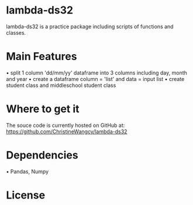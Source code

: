# lambda-ds32
lambda-ds32 is a practice package including scripts of functions and classes.

# Main Features
• split 1 column 'dd/mm/yy' dataframe into 3 columns including day, month and year
• create a dataframe column = 'list' and data = input list
• create student class and middleschool student class

# Where to get it
The souce code is currently hosted on GitHub at: https://github.com/ChristineWangcy/lambda-ds32

# Dependencies
• Pandas, Numpy

# License
